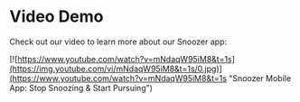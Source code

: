 # Video Demo

Check out our video to learn more about our Snoozer app: 

[![https://www.youtube.com/watch?v=mNdaqW95iM8&t=1s](https://img.youtube.com/vi/mNdaqW95iM8&t=1s/0.jpg)](https://www.youtube.com/watch?v=mNdaqW95iM8&t=1s "Snoozer Mobile App: Stop Snoozing & Start Pursuing")
